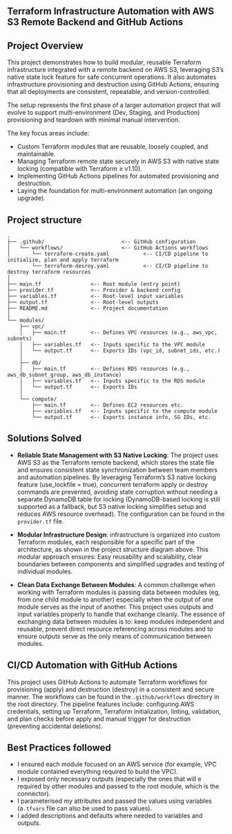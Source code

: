## Terraform Infrastructure Automation with AWS S3 Remote Backend and GitHub Actions
## Project Overview
This project demonstrates how to build modular, reusable Terraform infrastructure integrated with a remote backend on AWS S3, leveraging S3’s native state lock feature for safe concurrent operations.
It also automates infrastructure provisioning and destruction using GitHub Actions, ensuring that all deployments are consistent, repeatable, and version-controlled.

The setup represents the first phase of a larger automation project that will evolve to support multi-environment (Dev, Staging, and Production) provisioning and teardown with minimal manual intervention.

The key focus areas include:

- Custom Terraform modules that are reusable, loosely coupled, and maintainable.
- Managing Terraform remote state securely in AWS S3 with native state locking (compatible with Terraform ≥ v1.10).
- Implementing GitHub Actions pipelines for automated provisioning and destruction.
- Laying the foundation for multi-environment automation (an ongoing upgrade).

## Project structure
```
.
├── .github/                         <-- GitHub configuration
│   └── workflows/                   <-- GitHub Actions workflows
│       └── terraform-create.yaml           <-- CI/CD pipeline to initialize, plan and apply terraform
        └── terraform-desroy.yaml           <-- CI/CD pipeline to destroy terraform resources
│
├── main.tf                <-- Root module (entry point)
├── provider.tf            <-- Provider & backend config
├── variables.tf           <-- Root-level input variables
├── output.tf              <-- Root-level outputs
├── README.md              <-- Project documentation
│
└── modules/
    ├── vpc/
    │   ├── main.tf        <-- Defines VPC resources (e.g., aws_vpc, subnets)
    │   ├── variables.tf   <-- Inputs specific to the VPC module
    │   └── output.tf      <-- Exports IDs (vpc_id, subnet_ids, etc.)
    │     
    ├── db/
    │   ├── main.tf        <-- Defines RDS resources (e.g., aws_db_subnet_group, aws_db_instance)
    │   ├── variables.tf   <-- Inputs specific to the RDS module
    │   └── output.tf      <-- Exports IDs
    │
    └── compute/
        ├── main.tf        <-- Defines EC2 resources etc.
        ├── variables.tf   <-- Inputs specific to the compute module
        └── output.tf      <-- Exports instance info, SG IDs, etc.
```

## Solutions Solved
- **Reliable State Management with S3 Native Locking**: The project uses AWS S3 as the Terraform remote backend, which stores the state file and ensures consistent state synchronization between team members and automation pipelines. By leveraging Terraform’s S3 native locking feature (use_lockfile = true), concurrent terraform apply or destroy commands are prevented, avoiding state corruption without needing a separate DynamoDB table for locking (DynamoDB-based locking is still supported as a fallback, but S3 native locking simplifies setup and reduces AWS resource overhead). The configuration can be found in the `provider.tf` file.

- **Modular Infrastructure Design**: infrastructure is organized into custom Terraform modules, each responsible for a specific part of the architecture, as shown in the project structure diagram above. This modular approach ensures: Easy reusability and scalability, clear boundaries between components and simplified upgrades and testing of individual modules.

- **Clean Data Exchange Between Modules**: A common challenge when working with Terraform modules is passing data between modules (eg, from one child module to another) especially when the output of one module serves as the input of another. This project uses outputs and input variables properly to handle that exchange cleanly. The essence of exchanging data between modules is to: keep modules independent and reusable, prevent direct resource referencing across modules and to ensure outputs serve as the only means of communication between modules.

## CI/CD Automation with GitHub Actions
This project uses GitHub Actions to automate Terraform workflows for provisioning (apply) and destruction (destroy) in a consistent and secure manner. The workflows can be found in the `.github/workflows` directory in the root directory. The pipeline features include: configuring AWS credentials, setting up Terraform, Terraform initialization, linting, validation, and plan checks before apply and manual trigger for destruction (preventing accidental deletions).

## Best Practices followed
- I ensured each module focused on an AWS service (for example, VPC module contained everything required to build the VPC).
- I exposed only necessary outputs (especially the ones that will e required by other modules and passed to the root module, which is the connector).
- I parameterised my attributes and passed the values using variables (a`.tfvars` file can also be used to pass values).
- I added descriptions and defaults where needed to variables and outputs.





